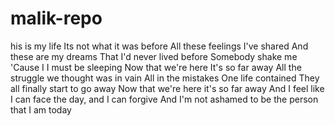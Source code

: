 # malik-repo
his is my life
Its not what it was before
All these feelings I've shared
And these are my dreams
That I'd never lived before
Somebody shake me
'Cause I
I must be sleeping
Now that we're here
It's so far away
All the struggle we thought was in vain
All in the mistakes
One life contained
They all finally start to go away
Now that we're here it's so far away
And I feel like I can face the day, and I can forgive
And I'm not ashamed to be the person that I am today
